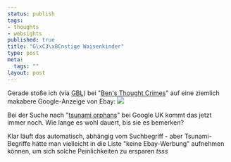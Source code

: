 ```yaml
--- 
status: publish
tags: 
- thoughts
- websights
published: true
title: "G\xC3\xBCnstige Waisenkinder"
type: post
meta: 
  tags: ""
layout: post
---
```

Gerade stoße ich (via <a href="http://blog.outer-court.com/archive/2005_01_06_index.html#110502311696784204">GBL</a>) bei "<a href="http://ben.milleare.com/2005/01/05/when-google-adwords-go-wrong/">Ben's Thought Crimes</a>" auf eine ziemlich makabere Google-Anzeige von Ebay:
<img src="/uploads/orphan-ebay.gif" class="centered border" />

Bei der Suche nach "<a href="http://www.google.co.uk/search?hl=en&safe=off&q=tsunami+orphans&btnG=Search&meta=">tsunami orphans</a>" bei Google UK kommt das jetzt immer noch. Wie lange es wohl dauert, bis sie es bemerken?

Klar läuft das automatisch, abhängig vom Suchbegriff - aber Tsunami-Begriffe hätte man vielleicht in die Liste "keine Ebay-Werbung" aufnehmen können, um sich solche Peinlichkeiten zu ersparen *tsss*

